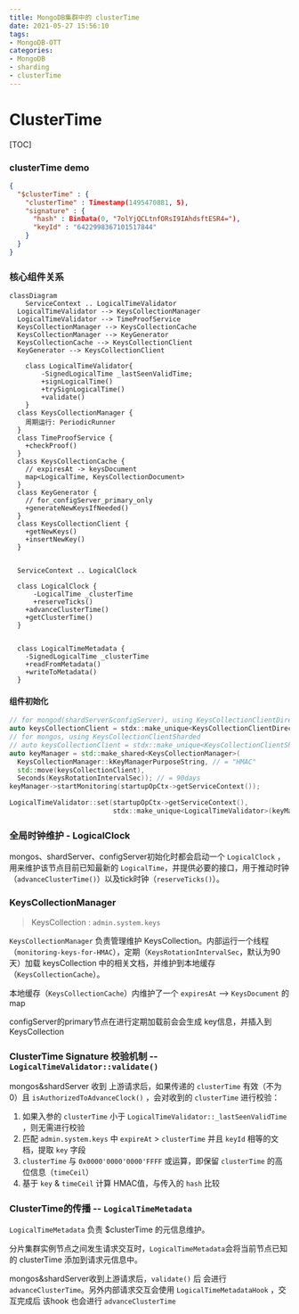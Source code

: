 ```yaml
---
title: MongoDB集群中的 clusterTime
date: 2021-05-27 15:56:10
tags:
- MongoDB-OTT
categories:
- MongoDB
- sharding
- clusterTime
---
```




# ClusterTime

[TOC]

### clusterTime demo

```json
{
  "$clusterTime" : {
    "clusterTime" : Timestamp(1495470881, 5),
    "signature" : {
      "hash" : BinData(0, "7olYjQCLtnfORsI9IAhdsftESR4="),
      "keyId" : "6422998367101517844"
    }
  }
}
```



### 核心组件关系

```mermaid
classDiagram
	ServiceContext .. LogicalTimeValidator
  LogicalTimeValidator --> KeysCollectionManager
  LogicalTimeValidator --> TimeProofService
  KeysCollectionManager --> KeysCollectionCache
  KeysCollectionManager --> KeyGenerator
  KeysCollectionCache --> KeysCollectionClient
  KeyGenerator --> KeysCollectionClient

	class LogicalTimeValidator{
		-SignedLogicalTime _lastSeenValidTime;
		+signLogicalTime()
		+trySignLogicalTime()
		+validate()
	}
  class KeysCollectionManager {
  	周期运行: PeriodicRunner
  }
  class TimeProofService {
  	+checkProof()
  }
  class KeysCollectionCache {
    // expiresAt -> keysDocument
    map<LogicalTime, KeysCollectionDocument>
  }
  class KeyGenerator {
    // for_configServer_primary_only
    +generateNewKeysIfNeeded()
  }
  class KeysCollectionClient {
    +getNewKeys()
    +insertNewKey()
  }
  
  
  ServiceContext .. LogicalClock
  
  class LogicalClock {
	  -LogicalTime _clusterTime
	  +reserveTicks()
  	+advanceClusterTime()
  	+getClusterTime()
  }
  
  
  class LogicalTimeMetadata {
  	-SignedLogicalTime _clusterTime
  	+readFromMetadata()
  	+writeToMetadata()
  }
```



#### 组件初始化

```c++
// for mongod(shardServer&configServer), using KeysCollectionClientDirect
auto keysCollectionClient = stdx::make_unique<KeysCollectionClientDirect>();
// for mongos, using KeysCollectionClientSharded
// auto keysCollectionClient = stdx::make_unique<KeysCollectionClientSharded>(grid->catalogClient());
auto keyManager = std::make_shared<KeysCollectionManager>(
  KeysCollectionManager::kKeyManagerPurposeString, // = "HMAC"
  std::move(keysCollectionClient),
  Seconds(KeysRotationIntervalSec)); // = 90days
keyManager->startMonitoring(startupOpCtx->getServiceContext());

LogicalTimeValidator::set(startupOpCtx->getServiceContext(),
                          stdx::make_unique<LogicalTimeValidator>(keyManager));
```



### 全局时钟维护 - LogicalClock

mongos、shardServer、configServer初始化时都会启动一个 `LogicalClock` ，用来维护该节点目前已知最新的 `LogicalTime`，并提供必要的接口，用于推动时钟（`advanceClusterTime()`）以及tick时钟（`reserveTicks()`）。

### KeysCollectionManager

> KeysCollection : `admin.system.keys`

`KeysCollectionManager` 负责管理维护 KeysCollection。内部运行一个线程（`monitoring-keys-for-HMAC`），定期（`KeysRotationIntervalSec`，默认为90天）加载 keysCollection 中的相关文档，并维护到本地缓存（`KeysCollectionCache`）。

本地缓存（`KeysCollectionCache`）内维护了一个 `expiresAt` --> `KeysDocument` 的map

configServer的primary节点在进行定期加载前会会生成 key信息，并插入到 KeysCollection



### ClusterTime Signature 校验机制 -- `LogicalTimeValidator::validate()`

mongos&shardServer 收到 上游请求后，如果传递的 `clusterTime` 有效（不为0）且 `isAuthorizedToAdvanceClock()` ，会对收到的 `clusterTime` 进行校验：

1. 如果入参的 `clusterTime` 小于 `LogicalTimeValidator::_lastSeenValidTime` ，则无需进行校验
2. 匹配 `admin.system.keys` 中 `expireAt` > `clusterTime` 并且 `keyId` 相等的文档，提取 `key` 字段
3. `clusterTime` 与 `0x0000'0000'0000'FFFF` 或运算，即保留 `clusterTime` 的高位信息（`timeCeil`）
4. 基于 `key` & `timeCeil` 计算 HMAC值，与传入的 `hash` 比较

### ClusterTime的传播 -- `LogicalTimeMetadata`

`LogicalTimeMetadata`  负责 $clusterTime 的元信息维护。

分片集群实例节点之间发生请求交互时，`LogicalTimeMetadata`会将当前节点已知的 clusterTime 添加到请求元信息中。

mongos&shardServer收到上游请求后，`validate()` 后 会进行 `advanceClusterTime`。另外内部请求交互会使用 `LogicalTimeMetadataHook` ，交互完成后 该hook 也会进行 `advanceClusterTime`
